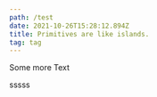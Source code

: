 ```yaml
---
path: /test
date: 2021-10-26T15:28:12.894Z
title: Primitives are like islands.
tag: tag
---
```

Some more Text


sssss